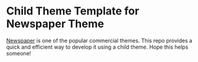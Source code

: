 # Child Theme Template for Newspaper Theme

[Newspaper](https://themeforest.net/item/newspaper/5489609) is one of the popular commercial themes. This repo provides a quick and efficient way to develop it using a child theme. Hope this helps someone!
